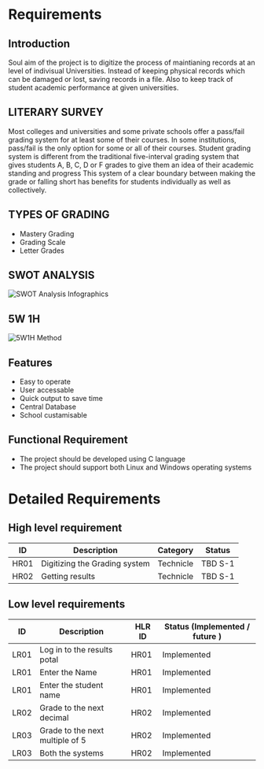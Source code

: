 # Requirements

## Introduction

Soul aim of the project is to digitize the process of maintianing records at an level of indivisual Universities. Instead of keeping physical records which can be damaged or lost, saving records in a file. Also to keep track of student academic performance at given universities.

## LITERARY SURVEY
Most colleges and universities and some private schools offer a pass/fail grading system for at least some of their courses. In some institutions, pass/fail is the only option for some or all of their courses. Student grading system is different from the traditional five-interval grading system that gives students A, B, C, D or F grades to give them an idea of their academic standing and progress This system of a clear boundary between making the grade or falling short has benefits for students individually as well as collectively. 

 ## TYPES OF GRADING 
 * Mastery Grading 
 * Grading Scale 
 * Letter Grades

## SWOT ANALYSIS
![SWOT Analysis Infographics](https://user-images.githubusercontent.com/46382398/152668956-c71085a1-1df7-453f-b5e0-21c9a13ecdd3.png)

## 5W 1H 
![5W1H Method](https://user-images.githubusercontent.com/46382398/152668964-86c6e42a-31d0-4632-8bf8-4d43554abff8.png)

## Features
- Easy to operate
- User accessable
- Quick output to save time
- Central Database
- School custamisable
## Functional Requirement

- The project should be developed using C language
- The project should support both Linux and Windows operating systems


# Detailed Requirements
  ##  High level requirement
  
  
| ID | Description | Category | Status|
|----|-------------|----------|--------|
| HR01| Digitizing the Grading system | Technicle | TBD S-1|
| HR02 | Getting results | Technicle | TBD S-1 |


## Low level requirements

| ID | Description | HLR ID | Status (Implemented / future )|
|----|-------------|----------|--------|
| LR01| Log in to the results potal |  HR01 | Implemented|
| LR01| Enter the Name | HR01 | Implemented|
| LR01| Enter the student name| HR01 | Implemented|
| LR02 | Grade to the next decimal| HR02 | Implemented |
| LR03 | Grade to the next multiple of 5 | HR02 | Implemented |
| LR03| Both the systems | HR02 | Implemented |
